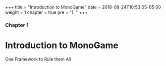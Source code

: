 +++
title = "Introduction to MonoGame"
date = 2018-08-24T10:53:05-05:00
weight = 1
chapter = true
pre = "1. "
+++

### Chapter 1

# Introduction to MonoGame

One Framework to Rule them All